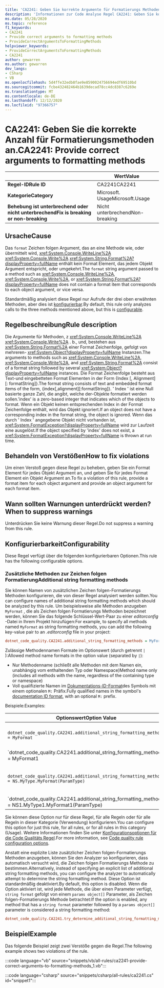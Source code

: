 ```yaml
---
title: 'CA2241: Geben Sie korrekte Argumente für Formatierungs Methoden an (Code Analyse).'
description: 'Informationen zur Code Analyse Regel CA2241: Geben Sie korrekte Argumente für Formatierungs Methoden an.'
ms.date: 05/28/2020
ms.topic: reference
f1_keywords:
- CA2241
- Provide correct arguments to formatting methods
- ProvideCorrectArgumentsToFormattingMethods
helpviewer_keywords:
- ProvideCorrectArgumentsToFormattingMethods
- CA2241
author: gewarren
ms.author: gewarren
dev_langs:
- CSharp
- VB
ms.openlocfilehash: 5d4ffe32edb8fae9e8590024756694edf69510bd
ms.sourcegitcommit: fcbe432482464b1639decad78cc4dc8387c6269e
ms.translationtype: MT
ms.contentlocale: de-DE
ms.lasthandoff: 12/12/2020
ms.locfileid: "97366757"
---
```

# <a name="ca2241-provide-correct-arguments-to-formatting-methods"></a><span data-ttu-id="ccd31-103">CA2241: Geben Sie die korrekte Anzahl für Formatierungsmethoden an.</span><span class="sxs-lookup"><span data-stu-id="ccd31-103">CA2241: Provide correct arguments to formatting methods</span></span>

| | <span data-ttu-id="ccd31-104">Wert</span><span class="sxs-lookup"><span data-stu-id="ccd31-104">Value</span></span> |
|-|-|
| <span data-ttu-id="ccd31-105">**Regel-ID**</span><span class="sxs-lookup"><span data-stu-id="ccd31-105">**Rule ID**</span></span> |<span data-ttu-id="ccd31-106">CA2241</span><span class="sxs-lookup"><span data-stu-id="ccd31-106">CA2241</span></span>|
| <span data-ttu-id="ccd31-107">**Kategorie**</span><span class="sxs-lookup"><span data-stu-id="ccd31-107">**Category**</span></span> |<span data-ttu-id="ccd31-108">Microsoft. Usage</span><span class="sxs-lookup"><span data-stu-id="ccd31-108">Microsoft.Usage</span></span>|
| <span data-ttu-id="ccd31-109">**Behebung ist unterbrechend oder nicht unterbrechend**</span><span class="sxs-lookup"><span data-stu-id="ccd31-109">**Fix is breaking or non-breaking**</span></span> |<span data-ttu-id="ccd31-110">Nicht unterbrechend</span><span class="sxs-lookup"><span data-stu-id="ccd31-110">Non-breaking</span></span>|

## <a name="cause"></a><span data-ttu-id="ccd31-111">Ursache</span><span class="sxs-lookup"><span data-stu-id="ccd31-111">Cause</span></span>

<span data-ttu-id="ccd31-112">Das `format` Zeichen folgen Argument, das an eine Methode wie, oder übermittelt wird, <xref:System.Console.WriteLine%2A>  <xref:System.Console.Write%2A>  <xref:System.String.Format%2A?displayProperty=fullName> enthält kein Format Element, das jedem Objekt Argument entspricht, oder umgekehrt.</span><span class="sxs-lookup"><span data-stu-id="ccd31-112">The `format` string argument passed to a method such as <xref:System.Console.WriteLine%2A>,  <xref:System.Console.Write%2A>, or  <xref:System.String.Format%2A?displayProperty=fullName> does not contain a format item that corresponds to each object argument, or vice versa.</span></span>

<span data-ttu-id="ccd31-113">Standardmäßig analysiert diese Regel nur Aufrufe der drei oben erwähnten Methoden, aber dies ist [konfigurierbar](#configurability).</span><span class="sxs-lookup"><span data-stu-id="ccd31-113">By default, this rule only analyzes calls to the three methods mentioned above, but this is [configurable](#configurability).</span></span>

## <a name="rule-description"></a><span data-ttu-id="ccd31-114">Regelbeschreibung</span><span class="sxs-lookup"><span data-stu-id="ccd31-114">Rule description</span></span>

<span data-ttu-id="ccd31-115">Die Argumente für Methoden, z <xref:System.Console.WriteLine%2A> <xref:System.Console.Write%2A> . b., und, bestehen aus <xref:System.String.Format%2A> einer Format Zeichenfolge, gefolgt von mehreren- <xref:System.Object?displayProperty=fullName> Instanzen.</span><span class="sxs-lookup"><span data-stu-id="ccd31-115">The arguments to methods such as <xref:System.Console.WriteLine%2A>, <xref:System.Console.Write%2A>, and <xref:System.String.Format%2A> consist of a format string followed by several <xref:System.Object?displayProperty=fullName> instances.</span></span> <span data-ttu-id="ccd31-116">Die Format Zeichenfolge besteht aus Text-und eingebetteten Format Elementen in der Form {Index [, Alignment] [: formatString]}.</span><span class="sxs-lookup"><span data-stu-id="ccd31-116">The format string consists of text and embedded format items of the form, {index[,alignment][:formatString]}.</span></span> <span data-ttu-id="ccd31-117">' Index ' ist eine Null basierte ganze Zahl, die angibt, welche der-Objekte formatiert werden sollen.</span><span class="sxs-lookup"><span data-stu-id="ccd31-117">'index' is a zero-based integer that indicates which of the objects to format.</span></span> <span data-ttu-id="ccd31-118">Wenn ein Objekt keinen entsprechenden Index in der Format Zeichenfolge enthält, wird das Objekt ignoriert.</span><span class="sxs-lookup"><span data-stu-id="ccd31-118">If an object does not have a corresponding index in the format string, the object is ignored.</span></span> <span data-ttu-id="ccd31-119">Wenn das durch ' Index ' angegebene Objekt nicht vorhanden ist, <xref:System.FormatException?displayProperty=fullName> wird zur Laufzeit eine ausgelöst.</span><span class="sxs-lookup"><span data-stu-id="ccd31-119">If the object specified by 'index' does not exist, a <xref:System.FormatException?displayProperty=fullName> is thrown at run time.</span></span>

## <a name="how-to-fix-violations"></a><span data-ttu-id="ccd31-120">Behandeln von Verstößen</span><span class="sxs-lookup"><span data-stu-id="ccd31-120">How to fix violations</span></span>

<span data-ttu-id="ccd31-121">Um einen Verstoß gegen diese Regel zu beheben, geben Sie ein Format Element für jedes Objekt Argument an, und geben Sie für jedes Format Element ein Objekt Argument an.</span><span class="sxs-lookup"><span data-stu-id="ccd31-121">To fix a violation of this rule, provide a format item for each object argument and provide an object argument for each format item.</span></span>

## <a name="when-to-suppress-warnings"></a><span data-ttu-id="ccd31-122">Wann sollten Warnungen unterdrückt werden?</span><span class="sxs-lookup"><span data-stu-id="ccd31-122">When to suppress warnings</span></span>

<span data-ttu-id="ccd31-123">Unterdrücken Sie keine Warnung dieser Regel.</span><span class="sxs-lookup"><span data-stu-id="ccd31-123">Do not suppress a warning from this rule.</span></span>

## <a name="configurability"></a><span data-ttu-id="ccd31-124">Konfigurierbarkeit</span><span class="sxs-lookup"><span data-stu-id="ccd31-124">Configurability</span></span>

<span data-ttu-id="ccd31-125">Diese Regel verfügt über die folgenden konfigurierbaren Optionen.</span><span class="sxs-lookup"><span data-stu-id="ccd31-125">This rule has the following configurable options.</span></span>

### <a name="additional-string-formatting-methods"></a><span data-ttu-id="ccd31-126">Zusätzliche Methoden zur Zeichen folgen Formatierung</span><span class="sxs-lookup"><span data-stu-id="ccd31-126">Additional string formatting methods</span></span>

<span data-ttu-id="ccd31-127">Sie können Namen von zusätzlichen Zeichen folgen-Formatierungs Methoden konfigurieren, die von dieser Regel analysiert werden sollten.</span><span class="sxs-lookup"><span data-stu-id="ccd31-127">You can configure names of additional string formatting methods which should be analyzed by this rule.</span></span> <span data-ttu-id="ccd31-128">Um beispielsweise alle Methoden anzugeben `MyFormat` , die als Zeichen folgen Formatierungs Methoden bezeichnet werden, können Sie das folgende Schlüssel-Wert-Paar zu einer *editorconfig* -Datei in Ihrem Projekt hinzufügen:</span><span class="sxs-lookup"><span data-stu-id="ccd31-128">For example, to specify all methods named `MyFormat` as string formatting methods, you can add the following key-value pair to an *.editorconfig* file in your project:</span></span>

```ini
dotnet_code_quality.CA2241.additional_string_formatting_methods = MyFormat
```

<span data-ttu-id="ccd31-129">Zulässige Methodennamen Formate im Optionswert (durch getrennt `|` ):</span><span class="sxs-lookup"><span data-stu-id="ccd31-129">Allowed method name formats in the option value (separated by `|`):</span></span>

- <span data-ttu-id="ccd31-130">Nur Methodenname (schließt alle Methoden mit dem Namen ein, unabhängig vom enthaltenden Typ oder Namespace)</span><span class="sxs-lookup"><span data-stu-id="ccd31-130">Method name only (includes all methods with the name, regardless of the containing type or namespace)</span></span>
- <span data-ttu-id="ccd31-131">Voll qualifizierte Namen im [Dokumentations-ID-Format](../../../csharp/programming-guide/xmldoc/processing-the-xml-file.md#id-strings)des Symbols mit einem optionalen `M:` Präfix.</span><span class="sxs-lookup"><span data-stu-id="ccd31-131">Fully qualified names in the symbol's [documentation ID format](../../../csharp/programming-guide/xmldoc/processing-the-xml-file.md#id-strings), with an optional `M:` prefix.</span></span>

<span data-ttu-id="ccd31-132">Beispiele:</span><span class="sxs-lookup"><span data-stu-id="ccd31-132">Examples:</span></span>

| <span data-ttu-id="ccd31-133">Optionswert</span><span class="sxs-lookup"><span data-stu-id="ccd31-133">Option Value</span></span> | <span data-ttu-id="ccd31-134">Zusammenfassung</span><span class="sxs-lookup"><span data-stu-id="ccd31-134">Summary</span></span> |
| --- | --- |
|`dotnet_code_quality.CA2241.additional_string_formatting_methods = MyFormat` | <span data-ttu-id="ccd31-135">Entspricht allen Methoden mit dem Namen "myFormat" in der Kompilierung.</span><span class="sxs-lookup"><span data-stu-id="ccd31-135">Matches all methods named 'MyFormat' in the compilation</span></span>
|`dotnet_code_quality.CA2241.additional_string_formatting_methods = MyFormat1|MyFormat2` | <span data-ttu-id="ccd31-136">Entspricht allen Methoden mit dem Namen "MyFormat1" oder "MyFormat2" in der Kompilierung.</span><span class="sxs-lookup"><span data-stu-id="ccd31-136">Matches all methods named either 'MyFormat1' or 'MyFormat2' in the compilation</span></span>
|`dotnet_code_quality.CA2241.additional_string_formatting_methods = NS.MyType.MyFormat(ParamType)` | <span data-ttu-id="ccd31-137">Entspricht der bestimmten Methode "myFormat" mit der angegebenen voll qualifizierten Signatur.</span><span class="sxs-lookup"><span data-stu-id="ccd31-137">Matches specific method 'MyFormat' with given fully qualified signature</span></span>
|`dotnet_code_quality.CA2241.additional_string_formatting_methods = NS1.MyType1.MyFormat1(ParamType)|NS2.MyType2.MyFormat2(ParamType)` | <span data-ttu-id="ccd31-138">Entspricht den spezifischen Methoden "MyFormat1" und "MyFormat2" mit der entsprechenden voll qualifizierten Signatur.</span><span class="sxs-lookup"><span data-stu-id="ccd31-138">Matches specific methods 'MyFormat1' and 'MyFormat2' with respective fully qualified signature</span></span>

<span data-ttu-id="ccd31-139">Sie können diese Option nur für diese Regel, für alle Regeln oder für alle Regeln in dieser Kategorie (Verwendung) konfigurieren.</span><span class="sxs-lookup"><span data-stu-id="ccd31-139">You can configure this option for just this rule, for all rules, or for all rules in this category (Usage).</span></span> <span data-ttu-id="ccd31-140">Weitere Informationen finden Sie unter [Konfigurationsoptionen für die Code Qualitäts Regel](../code-quality-rule-options.md).</span><span class="sxs-lookup"><span data-stu-id="ccd31-140">For more information, see [Code quality rule configuration options](../code-quality-rule-options.md).</span></span>

<span data-ttu-id="ccd31-141">Anstatt eine explizite Liste zusätzlicher Zeichen folgen-Formatierungs Methoden anzugeben, können Sie den Analyzer so konfigurieren, dass automatisch versucht wird, die Zeichen folgen Formatierungs Methode zu bestimmen.</span><span class="sxs-lookup"><span data-stu-id="ccd31-141">Alternatively, instead of specifying an explicit list of additional string formatting methods, you can configure the analyzer to automatically attempt to determine the string formatting method.</span></span> <span data-ttu-id="ccd31-142">Diese Option ist standardmäßig deaktiviert.</span><span class="sxs-lookup"><span data-stu-id="ccd31-142">By default, this option is disabled.</span></span> <span data-ttu-id="ccd31-143">Wenn die Option aktiviert ist, wird jede Methode, die über einen Parameter verfügt, `string format` gefolgt von einem `params object[]` Parameter, als Zeichen folgen-Formatierungs Methode betrachtet:</span><span class="sxs-lookup"><span data-stu-id="ccd31-143">If the option is enabled, any method that has a `string format` parameter followed by a `params object[]` parameter is considered a string formatting method:</span></span>

```ini
dotnet_code_quality.CA2241.try_determine_additional_string_formatting_methods_automatically = true
```

## <a name="example"></a><span data-ttu-id="ccd31-144">Beispiel</span><span class="sxs-lookup"><span data-stu-id="ccd31-144">Example</span></span>

<span data-ttu-id="ccd31-145">Das folgende Beispiel zeigt zwei Verstöße gegen die Regel.</span><span class="sxs-lookup"><span data-stu-id="ccd31-145">The following example shows two violations of the rule.</span></span>

:::code language="vb" source="snippets/vb/all-rules/ca2241-provide-correct-arguments-to-formatting-methods_1.vb":::

:::code language="csharp" source="snippets/csharp/all-rules/ca2241.cs" id="snippet1":::
